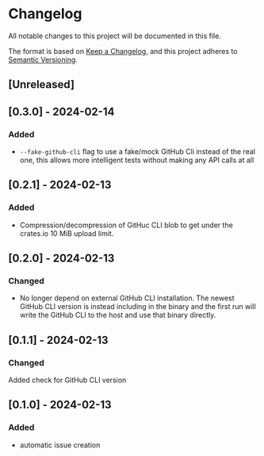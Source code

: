 # Changelog

All notable changes to this project will be documented in this file.

The format is based on [Keep a Changelog](https://keepachangelog.com/en/1.1.0/),
and this project adheres to [Semantic Versioning](https://semver.org/spec/v2.0.0.html).

## [Unreleased]


## [0.3.0] - 2024-02-14

### Added
- `--fake-github-cli` flag to use a fake/mock GitHub Cli instead of the real one, this allows more intelligent tests without making any API calls at all

## [0.2.1] - 2024-02-13

### Added
- Compression/decompression of GitHuc CLI blob to get under the crates.io 10 MiB upload limit.

## [0.2.0] - 2024-02-13

### Changed
- No longer depend on external GitHub CLI installation. The newest GitHub CLI version is instead including in the binary and the first run will write the GitHub CLI to the host and use that binary directly.

## [0.1.1] - 2024-02-13

### Changed

Added check for GitHub CLI version

## [0.1.0] - 2024-02-13

### Added

- automatic issue creation